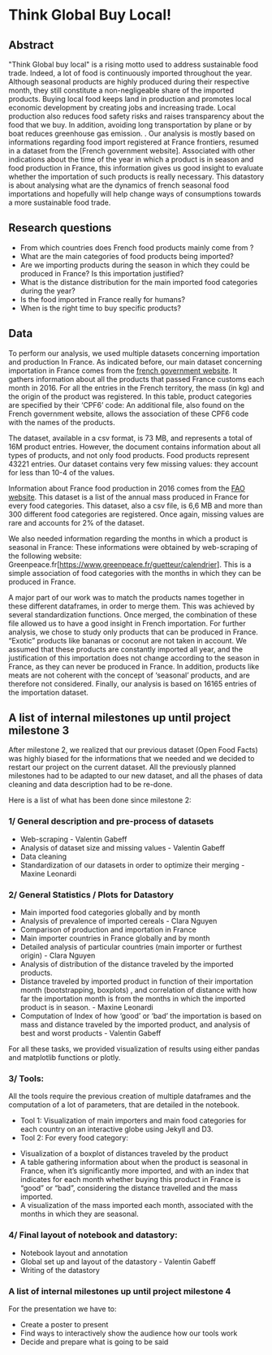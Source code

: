 # Think Global Buy Local!  

## Abstract
"Think Global buy local" is a rising motto used to address sustainable food trade. Indeed, a lot of food is continuously imported throughout the year. Although seasonal products are highly produced during their respective month, they still constitute a non-negligeable share of the imported products. 
Buying local food keeps land in production and promotes local economic development by creating jobs and increasing trade. Local production also reduces food safety risks and raises transparency about the food that we buy.  In addition, avoiding long transportation by plane or by boat reduces greenhouse gas emission. . 
Our analysis is mostly based on informations regarding food import registered at France frontiers, resumed in a dataset from the [French government website]. Associated with other indications about the time of the year in which a product is in season and food production in France, this information gives us good insight to evaluate whether the importation of such products is really necessary.
This datastory is about analysing what are the dynamics of french seasonal food importations and hopefully will help change ways of consumptions towards a more sustainable food trade.

## Research questions
- From which countries does French food products mainly come from ?
- What are the main categories of food products being imported? 
- Are we importing products during the season in which they could be produced in France? Is this importation justified? 
- What is the distance distribution for the main imported food categories during the year?
- Is the food imported in France really for humans? 
- When is the right time to buy specific products? 

## Data
To perform our analysis, we used multiple datasets concerning importation and production In France. As indicated before, our main dataset concerning  importation in France comes from the [french government website](https://www.data.gouv.fr/en/datasets/statistiques-nationales-du-commerce-exterieur/#_). It gathers information about all the products that passed France customs each month in 2016.  For all the entries in the French territory, the mass (in kg)  and the origin of the product was registered. In this table, product categories are specified by their ‘CPF6’ code: An additional file, also found on the French government website, allows the association of these CPF6 code with the names of the products. 

The dataset, available in a csv format, is 73 MB, and represents  a total of 16M  product entries. However, the document contains information about all types of products, and not only food products. Food products represent 43221 entries. Our dataset contains very few missing values: they account for less than 10-4 of the values. 

Information about France food production in 2016 comes from the [FAO website](http://www.fao.org/faostat/fr/#data/QC). This dataset is a list of the annual mass produced in France for every food categories. This dataset, also a csv file,  is 6,6 MB and more than 300 different food categories are registered. Once again, missing values are rare and accounts for 2% of the dataset. 

We also needed information regarding the months in which a product is seasonal in France: These informations were obtained by web-scraping  of the following website: Greenpeace.fr[https://www.greenpeace.fr/guetteur/calendrier]. This is a simple association of food categories with the months in which they can be produced in France. 

A major part of our work was to match the products names together in  these different dataframes, in order to merge them. This was achieved by several standardization functions. Once merged, the combination of these file allowed us to have a good insight in French importation. For further analysis, we chose to study only products that can be produced in France. “Exotic” products like bananas or coconut are not taken in account. We assumed that these products are constantly imported all year, and the justification of this importation does not change according to the season in France, as they can never be produced in France. In addition, products like meats are not coherent with the concept of ‘seasonal’ products, and are therefore not considered. Finally, our analysis is based on 16165 entries of the importation dataset. 

## A list of internal milestones up until project milestone 3
After milestone 2, we realized that our previous dataset (Open Food Facts) was highly biased for the informations that we needed and we decided to restart our project on the current dataset. All the previously planned milestones had to be adapted to our new dataset, and all the phases of data cleaning and data description had to be re-done. 

Here is a list of what has been done since milestone 2: 
### 1/ General description and pre-process of datasets
- Web-scraping - Valentin Gabeff
- Analysis of dataset size and missing values - Valentin Gabeff
- Data cleaning 
- Standardization of our datasets in order to optimize their merging - Maxine Leonardi

### 2/ General Statistics / Plots for Datastory
- Main imported food categories globally and by month  
- Analysis of prevalence of imported cereals - Clara Nguyen
- Comparison of production and importation in France 
- Main importer countries in France globally and by month 
- Detailed analysis of particular countries (main importer or furthest origin) - Clara Nguyen
- Analysis of distribution of the distance traveled by the imported products. 
- Distance traveled by imported product in function of their importation month (bootstrapping,  boxplots) , and correlation of distance with how far the importation month is from the months in which the imported product is in season. - Maxine Leonardi
- Computation of Index of how ‘good’ or ‘bad’ the importation is based on mass and distance traveled by the imported product, and analysis of best and worst products - Valentin Gabeff

For all these tasks, we provided visualization of results using either pandas and matplotlib functions or plotly. 

### 3/ Tools:
All the tools require the previous creation of multiple dataframes and the computation of a lot of parameters, that are detailed in the notebook. 
- Tool 1:  Visualization of main importers and main food categories for each country on an interactive globe using Jekyll and D3. 
- Tool 2: For every food category: 
* Visualization of a boxplot of distances traveled by the product
* A table gathering information about when the product is seasonal in France, when it’s significantly more  imported, and with an index that indicates for each month whether buying this product in France is “good” or “bad”, considering the distance travelled and the mass imported. 
* A visualization of the mass imported each month, associated with the months in which they are seasonal. 

### 4/ Final layout of notebook and datastory: 
- Notebook layout and annotation 
- Global set up and layout of the datastory - Valentin Gabeff
- Writing of the datastory

### A list of internal milestones up until project milestone 4
For the presentation we have to:
- Create a poster to present
- Find ways to interactively show the audience how our tools work
- Decide and prepare what is going to be said
